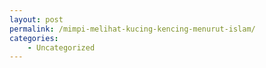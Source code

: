 ```yaml
---
layout: post
permalink: /mimpi-melihat-kucing-kencing-menurut-islam/
categories:
    - Uncategorized
---
```


